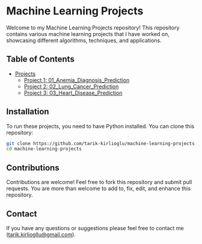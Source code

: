 # Machine Learning Projects

Welcome to my Machine Learning Projects repository! This repository contains various machine learning projects that I have worked on, showcasing different algorithms, techniques, and applications.

## Table of Contents
- [Projects](#projects)
  - [Project 1: 01_Anemia_Diagnosis_Prediction](https://github.com/tarik-kirlioglu/machine-learning-projects/blob/main/01_Anemia_Diagnosis_Prediction/01_Anemia_Diagnosis_Prediction.ipynb)
  - [Project 2: 02_Lung_Cancer_Prediction](#02_lung_cancer_prediction)
  - [Project 3: 03_Heart_Disease_Prediction](#02_heart_disease_prediction)

## Installation
To run these projects, you need to have Python installed. You can clone this repository:

```bash
git clone https://github.com/tarik-kirlioglu/machine-learning-projects.git
cd machine-learning-projects
```
## Contributions
Contributions are welcome! Feel free to fork this repository and submit pull requests. You are more than welcome to add to, fix, edit, and enhance this repository.

## Contact
If you have any questions or suggestions please feel free to contact me (tarik.kirliogllu@gmail.com).
